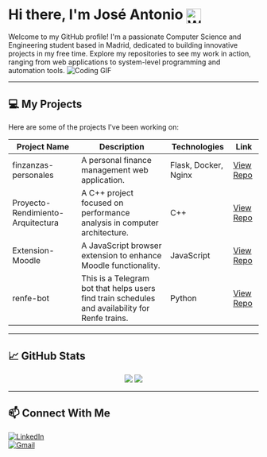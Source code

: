 # Hi there, I'm José Antonio <img src="https://raw.githubusercontent.com/nixin72/nixin72/master/wave.gif" alt="Wave Hello" width="30" height="30" style="vertical-align: middle;" />

Welcome to my GitHub profile! I'm a passionate Computer Science and Engineering student based in Madrid, dedicated to building innovative projects in my free time. Explore my repositories to see my work in action, ranging from web applications to system-level programming and automation tools.
<img src="https://user-images.githubusercontent.com/74038190/225813708-98b745f2-7d22-48cf-9150-083f1b00d6c9.gif" alt="Coding GIF">


---

## 💻 My Projects
Here are some of the projects I've been working on:

| Project Name | Description | Technologies | Link |
|--------------|-------------|--------------|------|
| finzanzas-personales | A personal finance management web application. | Flask, Docker, Nginx | [View Repo](https://github.com/joseajrgr/finzanzas-personales) |
| Proyecto-Rendimiento-Arquitectura | A C++ project focused on performance analysis in computer architecture. | C++ | [View Repo](https://github.com/joseajrgr/Proyecto-Rendimiento-Arquitectura) |
| Extension-Moodle | A JavaScript browser extension to enhance Moodle functionality. | JavaScript | [View Repo](https://github.com/joseajrgr/Extension-Moodle) |
| renfe-bot | This is a Telegram bot that helps users find train schedules and availability for Renfe trains. | Python | [View Repo](https://github.com/joseajrgr/renfe-bot) |


---

## 📈 GitHub Stats
<p align="center">
  <img src="https://github-readme-stats.vercel.app/api?username=joseajrgr&show_icons=true&theme=tokyonight&hide_rank=true&hide_title=true&card_width=400" />
  <img src="https://github-readme-stats.vercel.app/api/top-langs/?username=joseajrgr&layout=compact&theme=tokyonight&card_width=350" />
</p>

---

## 📫 Connect With Me
[![LinkedIn](https://img.shields.io/badge/LinkedIn-blue?style=for-the-badge&logo=linkedin&logoColor=white)](https://www.linkedin.com/in/joseajrgr/)  
[![Gmail](https://img.shields.io/badge/Email-D14836?style=for-the-badge&logo=gmail&logoColor=white)](mailto:joseajrgr@gmail.com)

